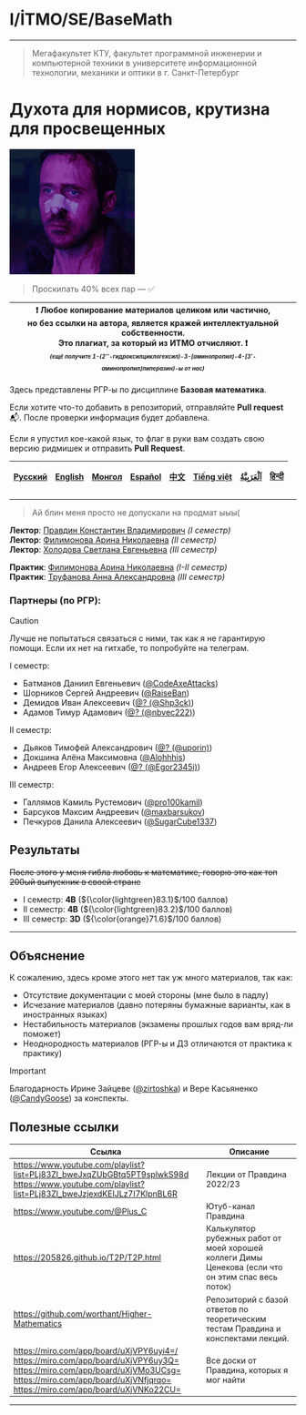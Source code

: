 # I/İTMO/SE/BaseMath

---
> Мегафакультет КТУ, факультет программной инженерии и компьютерной техники в университете информационной технологии, механики и оптики в г. Санкт-Петербург

# Духота для нормисов, крутизна для просвещенных
![gif](/img/gifs/literallyme(1).gif)
> Проскипать 40% всех пар — :white_check_mark:

| :exclamation: <b>Любое копирование материалов целиком или частично,<br>но без ссылки на автора, является кражей интеллектуальной собственности.<br>Это плагиат, за который из ИТМО отчисляют.</b> :exclamation:<br><sub><sup><i>(ещё получите 1-(2’’-гидроксилциклогексил)-3-[аминопропил]-4-[3’-аминопропил]пиперазин)-ы от нас)</sup></sub></b> |
|---------------------------------------------------------------------------------------------------------------------------------------------------------------------------------------------------------------------------------------------------------------------------------------------------------------------------------------------------|
Здесь представлены РГР-ы по дисциплине **Базовая математика**.

Если хотите что-то добавить в репозиторий, отправляйте **Pull request** :mailbox_with_mail:. После проверки информация будет добавлена.

Если я упустил кое-какой язык, то флаг в руки вам создать свою версию ридмишек и отправить **Pull Request**.

| [<strong>Русский</strong>](https://github.com/XVIIStarPlatinum/itmo/blob/master/Software%20Engineering/README.md) | [<strong>English</strong>](https://github.com/XVIIStarPlatinum/itmo/blob/master/Software%20Engineering/.docs/README_EN.md) | [<strong>Монгол</strong>](https://github.com/XVIIStarPlatinum/itmo/blob/master/Software%20Engineering/.docs/README_MN.md) | [<strong>Español</strong>](https://github.com/XVIIStarPlatinum/itmo/blob/master/Software%20Engineering/.docs/README_ES.md) | [<strong>中文</strong>](https://github.com/XVIIStarPlatinum/itmo/blob/master/Software%20Engineering/.docs/README_CN.md) | [<strong>Tiếng việt</strong>](https://github.com/XVIIStarPlatinum/itmo/blob/master/Software%20Engineering/.docs/README_VN.md) | [<strong><p dir="rtl" lang="ar">اَلْعَرَبِيَّةُ</p></strong>](https://github.com/XVIIStarPlatinum/itmo/blob/master/Software%20Engineering/.docs/README_AR.md) | [<strong>हिन्दी</strong>](https://github.com/XVIIStarPlatinum/itmo/blob/master/Software%20Engineering/.docs/README_IN.md) |
|-------------------------------------------------------------------------------------------------------------------|----------------------------------------------------------------------------------------------------------------------------|---------------------------------------------------------------------------------------------------------------------------|----------------------------------------------------------------------------------------------------------------------------|-----------------------------------------------------------------------------------------------------------------------|-------------------------------------------------------------------------------------------------------------------------------|---------------------------------------------------------------------------------------------------------------------------------------------------------------|---------------------------------------------------------------------------------------------------------------------------|

---
> Ай блин меня просто не допускали на продмат ыыы(

**Лектор**: [Правдин Константин Владимирович](https://my.itmo.ru/persons/138626) *(I семестр)*\
**Лектор**: [Филимонова Арина Николаевна](https://my.itmo.ru/persons/345632) *(II семестр)*\
**Лектор**: [Холодова Светлана Евгеньевна](https://my.itmo.ru/persons/153941) *(III семестр)*

**Практик**: [Филимонова Арина Николаевна](https://my.itmo.ru/persons/345632) *(I-II семестр)*\
**Практик**: [Труфанова Анна Александровна](https://my.itmo.ru/persons/243951) *(III семестр)*

### **Партнеры (по РГР)**:
> [!CAUTION]
> Лучше не попытаться связаться с ними, так как я не гарантирую помощи. Если их нет на гитхабе, то попробуйте на телеграм.

I семестр:
- Батманов Даниил Евгеньевич ([@CodeAxeAttacks](https://github.com/CodeAxeAttacks))
- Шорников Сергей Андреевич ([@RaiseBan](https://github.com/RaiseBan))
- Демидов Иван Алексеевич ([@? (@Shp3ck)](https://t.me/Shp3ck))
- Адамов Тимур Адамович ([@? (@nbvec222)](https://t.me/nbvec222))

II семестр:
- Дьяков Тимофей Александрович ([@? (@uporin)](https://t.me/uporin))
- Докшина Алёна Максимовна ([@Alohhhis](https://github.com/Alohhhis))
- Андреев Егор Алексеевич ([@? (@Egor2345i)](https://t.me/Egor2345i))

III семестр:
- Галлямов Камиль Рустемович ([@pro100kamil](https://github.com/pro100kamil))
- Барсуков Максим Андреевич ([@maxbarsukov](https://github.com/maxbarsukov))
- Печкуров Данила Алексеевич ([@SugarCube1337](https://github.com/SugarCube1337))

## Результаты
<s>После этого у меня гибла любовь к математике, говорю это как топ 200ый выпускник в своей стране</s>
- I семестр: **4B** (${\color{lightgreen}83.1}$/100 баллов)
- II семестр: **4B** (${\color{lightgreen}83.2}$/100 баллов)
- III семестр: **3D** (${\color{orange}71.6}$/100 баллов)
---
## Объяснение

К сожалению, здесь кроме этого нет так уж много материалов, так как:
- Отсутствие документации с моей стороны (мне было в падлу)
- Исчезание материалов (давно потеряны бумажные варианты, как в иностранных языках)
- Нестабильность материалов (экзамены прошлых годов вам вряд-ли поможет)
- Неоднородность материалов (РГР-ы и ДЗ отличаются от практика к практику)

> [!IMPORTANT]
> Благодарность Ирине Зайцеве ([@zirtoshka](https://github.com/zirtoshka)) и Вере Касьяненко ([@CandyGoose](https://github.com/CandyGoose)) за конспекты.
## Полезные ссылки
| Ссылка                                                                                                                                                                                                               | Описание                                                                                            |
|----------------------------------------------------------------------------------------------------------------------------------------------------------------------------------------------------------------------|-----------------------------------------------------------------------------------------------------|
| https://www.youtube.com/playlist?list=PLj83Zl_bweJxqZUbGBtq5PT9splwkS98d<br>https://www.youtube.com/playlist?list=PLj83Zl_bweJzjexdKEIJLz7I7KlpnBL6R                                                                 | Лекции от Правдина 2022/23                                                                          |
| https://www.youtube.com/@Plus_C                                                                                                                                                                                      | Ютуб-канал Правдина                                                                                 |
| https://205826.github.io/T2P/T2P.html                                                                                                                                                                                | Калькулятор рубежных работ от моей хорошей коллеги Димы Ценекова (если что он этим спас весь поток) |
| https://github.com/worthant/Higher-Mathematics                                                                                                                                                                       | Репозиторий с базой ответов по теоретическим тестам Правдина и конспектами лекций.                  |
| https://miro.com/app/board/uXjVPY6uyi4=/<br>https://miro.com/app/board/uXjVPY6uy3Q=<br>https://miro.com/app/board/uXjVMo3UCsg=<br>https://miro.com/app/board/uXjVNfjqrqo=<br>https://miro.com/app/board/uXjVNKo22CU= | Все доски от Правдина, которых я мог найти                                                          |

---